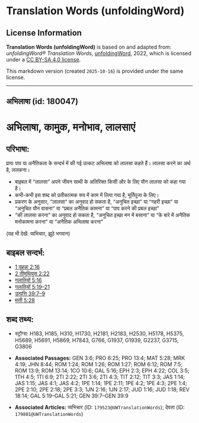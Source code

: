 # Translation Words (unfoldingWord)

## License Information

**Translation Words (unfoldingWord)** is based on and adapted from: _unfoldingWord® Translation Words_, [unfoldingWord](https://unfoldingword.org/utw), 2022, which is licensed under a [CC BY-SA 4.0 license](https://creativecommons.org/licenses/by-sa/4.0/legalcode.en).

This markdown version (created `2025-10-16`) is provided under the same license.



--------------------------------

## अभिलाषा (id: 180047)

अभिलाषा, कामुक, मनोभाव, लालसाएं
===============================

परिभाषा:
--------

प्रायः पाप या अनैतिकता के सन्दर्भ में की गई उत्कट अभिलाषा को लालसा कहते हैं। लालसा करने का अर्थ है, ललकना।

* बाइबल में “लालसा” अपने जीवन साथी के अतिरिक्त किसी और के लिए यौन लालसा को कहा गया है।
* कभी\-कभी इस शब्द को प्रतीकात्मक रूप में काम में लिया गया है, मूर्तिपूजा के लिए।
* प्रकरण के अनुसार, “लालसा” का अनुवाद हो सकता है, “अनुचित इच्छा” या “गहरी इच्छा” या “अनुचित यौन वासना” या “प्रबल अनैतिक कामना” या “पाप करने की प्रबल इच्छा”
* “की लालसा करना” का अनुवाद हो सकता है, “अनुचित इच्छा मन में बसाना” या “के बारे में अनैतिक मनोकामना करना” या “अनैतिक अभिलाषा करना”

(यह भी देखें: व्यभिचार, झूठे भगवान)

बाइबल सन्दर्भ:
--------------

* [1 यूहन्ना 2:16](https://ref.ly/1John0:0)
* [2 तीमुथियुस 2:22](https://ref.ly/2Tim0:0)
* [गलातियों 5:16](https://ref.ly/Gal5:16)
* [गलातियों 5:19–21](https://ref.ly/Gal5:19-Gal5:21)
* [उत्पत्ति 39:7–9](https://ref.ly/Gen39:7-Gen39:9)
* [मत्ती 5:28](https://ref.ly/Matt5:28)

शब्द तथ्य:
----------

* स्ट्रोंग्स: H183, H185, H310, H1730, H2181, H2183, H2530, H5178, H5375, H5689, H5691, H5869, H7843, G766, G1937, G1939, G2237, G3715, G3806

* **Associated Passages:** GEN 3:6; PRO 6:25; PRO 13:4; MAT 5:28; MRK 4:19; JHN 8:44; ROM 1:24; ROM 1:26; ROM 1:27; ROM 6:12; ROM 7:5; ROM 13:9; ROM 13:14; 1CO 10:6; GAL 5:16; EPH 2:3; EPH 4:22; COL 3:5; 1TH 4:5; 1TI 6:9; 2TI 2:22; 2TI 3:6; 2TI 4:3; TIT 2:12; TIT 3:3; JAS 1:14; JAS 1:15; JAS 4:1; JAS 4:2; 1PE 1:14; 1PE 2:11; 1PE 4:2; 1PE 4:3; 2PE 1:4; 2PE 2:10; 2PE 2:18; 2PE 3:3; 1JN 2:16; 1JN 2:17; JUD 1:16; JUD 1:18; REV 18:14; GAL 5:19–GAL 5:21; GEN 39:7–GEN 39:9
* **Associated Articles:** व्यभिचार (ID: `179523@UWTranslationWords`); देवता (ID: `179801@UWTranslationWords`)

